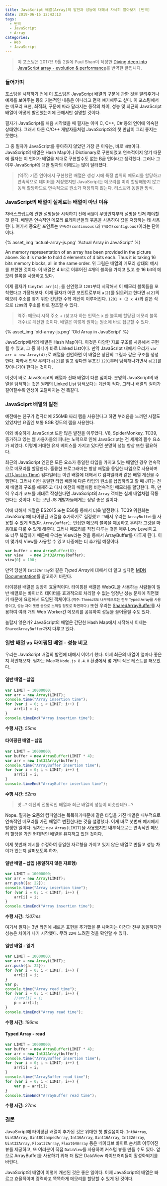 ```yaml
---
title: JavaScript 배열(Array)의 발전과 성능에 대해서 자세히 알아보기 [번역]
date: 2019-06-15 12:43:13
tags:
  - 번역
  - JavaScript
  - Array
categories:
  - Web
  - JavaScript
---
```


> 이 포스팅은 2017년 9월 2일에 Paul Shan이 작성한 [Diving deep into JavaScript array - evolution & performance](http://voidcanvas.com/javascript-array-evolution-performance/)를 번역한 글입니다. 

### 들어가며
포스팅을 시작하기 전에 이 포스팅은 JavaScript 배열의 구문에 관한 것을 알려주거나 예제를 보여주는 등의 기본적인 내용은 아니라고 먼저 얘기해두고 싶다. 이 포스팅에서는 메모리 표현, 최적화, 구문에 따라 달라지는 동작의 차이, 성능 및 최근의 JavaScript 배열이 어떻게 발전했는지에 관해서만 설명할 것이다.

필자가 JavaScript를 처음 시작했을 때 필자는 이미 C, C++, C# 등의 언어에 익숙한 상태였다. 그래서 다른 C/C++ 개발자들처럼 JavaScript와의 첫 만남이 그리 좋지는 못했다.

그 중 필자가 JavaScript를 좋아하지 않았던 가장 큰 이유는, 바로 `배열`이다. JavaScript의 배열은 Hash Map이나 Dictionary로 구현되었고 연속적이지 않기 때문에 필자는 이 언어가 배열을 제대로 구현할수도 없는 B급 언어라고 생각했다. 그러나 그 이후 JavaScript에 대한 필자의 이해도는 많이 달라졌다.

> (역주) 기존 언어에서 구현했던 배열은 생성 시에 특정 범위의 메모리를 할당하고 연속적으로 데이터를 저장했지만 JavaScript는 메모리를 미리 할당해놓지 않고 동적 할당하므로 연속적으로 원소가 저장되지 않는다. 리스트와 동일한 방식.

### JavaScript의 배열이 실제로는 배열이 아닌 이유
자바스크립트에 관한 설명들을 시작하기 전에 `배열`이 무엇인지부터 설명을 먼저 해야할 것 같다.
배열은 연속적인 메모리 로케이션들의 묶음을 사용하여 값을 저장하는 데 사용된다. 여기서 중요한 포인트는 `연속성(continuous)`과 `인접성(contiguous)`이라는 단어이다.

{% asset_img 'actual-array-js.png' 'Actual Array in JavaScript' %}

An memory representation of an array has been provided in the picture above. So it is made to hold 4 elements of 4 bits each. Thus it is taking 16 bits memory blocks, all in the same order.
위 그림은 배열의 메모리 상태의 예시를 표현한 것이다. 이 배열은 4 bit로 이루어진 4개의 블록을 가지고 있고 총 16 bit의 메모리 블록을 사용하고 있다.

이제 필자가 `tinyInt arr[4];`를 선언했고 `1201`부터 시작해서 이 메모리 블록들을 포착했다고 가정해보자. 이제 필자가 어떤 포인트로부터 `a[2]`를 읽으려고 한다면 `a[2]`의 메모리 주소를 찾기 위한 간단한 수학 계산이 이루어진다. `1201 + (2 x 4)`와 같은 식으로 `1209`의 주소를 바로 참조할 수 있다.

> 역주: 메모리 시작 주소 + (찾고자 하는 인덱스 x 한 블록에 할당된 메모리 블록 개수)로 계산한 것이다. 배열은 이렇게 원하는 원소에 바로 접근할 수 있다.

{% asset_img 'old-array-js.png' 'Old Array in JavaScript' %}

JavaScript에서의 배열은 Hash Map이다. 이것은 다양한 자료 구조를 사용해서 구현될 수 있고, 그 중 하나가 바로 Linked List이다. 만약 JavaScript 내에서 우리가 `var arr = new Array(4);`로 배열을 선언하면 이 배열은 상단의 그림과 같은 구조를 생성한다. 따라서 만약 우리가 `a[2]`를 읽고 싶다면 무조건 `1201`부터 탐색해나가면서 `a[2]`를 찾아나가야 한다는 것이다.

이것이 바로 JavaScript의 배열과 진짜 배열이 다른 점이다. 분명히 JavaScript의 배열을 탐색하는 것은 원래의 Linked List 탐색보다는 계산이 적다. 그러나 배열의 길이가 길어질수록 인생이 고달파지는 건 똑같다.


### JavaSciprt 배열의 발전
예전에는 친구가 컴퓨터에 256MB 짜리 램을 사용한다고 하면 부러움을 느끼던 시절도 있었지만 요즘엔 보통 8GB 정도의 램을 사용한다.

이와 비슷하게 JavaScript 또한 많은 발전을 이루었다. V8, SpiderMonkey, TC39, 증가하고 있는 웹 사용자들의 피나는 노력으로 인해 JavaScript는 전 세계의 필수 요소가 되었다. 이렇게 거대한 유저 베이스를 가지고 있다면 분명히 성능 향상 또한 필요하다.

최근의 JavaScript 엔진은 모든 요소가 동일한 타입을 가지고 있는 배열인 경우 연속적으로 메모리를 할당한다. 훌륭한 프로그래머는 항상 배열을 동일한 타입으로 사용하며 [JIT(Just in Time)](https://ko.wikipedia.org/wiki/JIT_%EC%BB%B4%ED%8C%8C%EC%9D%BC) 컴파일러는 이런 배열에 대해서 C 컴파일러와 같은 배열 계산을 수행한다.
그러나 이런 동일한 타입 배열에 다른 타입의 원소를 삽입하려고 할 때 JIT는 전체 배열의 구조를 해제하고 다시 예전의 배열처럼 비연속적인 메모리를 할당한다. 즉, 만약 우리가 코드를 제대로 작성한다면 JavaScript의 `Array` 객체는 실제 배열처럼 작동한다는 것이다. 이는 모던 JS 개발자들에게는 정말 좋은 일이다.

이에 더해서 배열은 ES2015 또는 ES6를 통해서 더욱 발전했다. TC39 위원회는 JavaScript에 타이핑된 배열을 추가하기로 결정했고 그래서 우리는 `ArrayBuffet`를 사용할 수 있게 되었다.
`ArrayBuffer`는 인접한 메모리 블록을 제공하고 우리가 그것을 마음대로 다룰 수 있게 해준다. 그러나 메모리를 직접 다루는 것은 매우 Low Level이고 또 너무 복잡하기 때문에 우리는 View라는 것을 통해서 ArrayBuffer를 다루게 된다. 이미 몇가지 View를 사용할 수 있고 나중에는 더 추가될 예정이다.

```js
var buffer = new ArrayBuffer(8);
var view   = new Int32Array(buffer);
view[0] = 100;
```

만약 당신이 `Int32Array`와 같은 *Typed Array*에 대해서 더 알고 싶다면 [MDN Documentation](https://developer.mozilla.org/en-US/docs/Web/JavaScript/Typed_arrays)를 참고하기 바란다.

타이핑된 배열은 굉장히 효율적이다. 타이핑된 배열은 WebGL을 사용하는 사람들이 일반 배열로는 바이너리 데이터를 효과적으로 처리할 수 없는 엄청난 성능 문제에 직면했기 때문에 요청해서 도입된 객체이다.<small>(역주: ThreeJS도 내부적으로는 전부 Typed Array를 사용 중이고, 성능 차이 또한 몸으로 느껴질 정도로 확연하다.)</small> 또한 우리는 [SharedArrayBuffer](https://developer.mozilla.org/en-US/docs/Web/JavaScript/Reference/Global_Objects/SharedArrayBuffer)를 사용하여 여러 개의 Web Worker간 메모리를 공유하여 성능을 끌어올릴 수도 있다.

놀랍지 않은가? JavaScript의 배열은 간단한 Hash Map에서 시작해서 이제는 `SharedArrayBuffer`까지 다루고 있다.

### 일반 배열 vs 타이핑된 배열 - 성능 비교
우리는 JavaScript 배열의 발전에 대해서 이야기 했다. 이제 최근의 배열이 얼마나 좋은지 확인해보자. 필자는 Mac과 `Node.js 8.4.0` 환경에서 몇 개의 작은 테스트를 해보았다.

#### 일반 배열 – 삽입

```js
var LIMIT = 10000000;
var arr = new Array(LIMIT);
console.time("Array insertion time");
for (var i = 0; i < LIMIT; i++) {
    arr[i] = i;
}
console.timeEnd("Array insertion time");
```

**수행 시간:** *55ms*

#### 타이핑된 배열 – 삽입

```js
var LIMIT = 10000000;
var buffer = new ArrayBuffer(LIMIT * 4);
var arr = new Int32Array(buffer);
console.time("ArrayBuffer insertion time");
for (var i = 0; i < LIMIT; i++) {
    arr[i] = i;
}
console.timeEnd("ArrayBuffer insertion time");
```

**수행 시간:** *52ms*

> 앗...? 예전의 전통적인 배열과 최근 배열의 성능이 비슷한데요...?

Nope. 필자는 요즘의 컴파일러는 똑똑하기때문에 같은 타입을 가진 배열은 내부적으로 연속적인 메모리를 가진 배열로 변환한다는 것을 설명했다. 이게 바로 첫번째 예시에서 발생한 일이다. 필자는 `new Array(LIMIT)`을 사용했지만 내부적으로는 연속적인 메모리 할당을 가진 현대적인 배열을 유지하고 있던 것이다.

이제 첫번째 예시를 수정하여 동일한 자료형을 가지고 있지 않은 배열로 만들고 성능 차이가 있는지 살펴보도록 하자.

#### 일반 배열 – 삽입 (동일하지 않은 자료형)

```js
var LIMIT = 10000000;
var arr = new Array(LIMIT);
arr.push({a: 22});
console.time("Array insertion time");
for (var i = 0; i < LIMIT; i++) {
    arr[i] = i;
}
console.timeEnd("Array insertion time");
```

**수행 시간:** *1207ms*

여기서 필자는 3번 라인에 새로운 표현을 추가했을 뿐 나머지는 이전과 전부 동일하지만 성능은 차이가 나기 시작했다. 무려 `22배` 느려진 것을 확인할 수 있다.

#### 일반 배열 - 읽기

```js
var LIMIT = 10000000;
var arr = new Array(LIMIT);
arr.push({a: 22});
for (var i = 0; i < LIMIT; i++) {
    arr[i] = i;
}
var p;
console.time("Array read time");
for (var i = 0; i < LIMIT; i++) {
    //arr[i] = i;
    p = arr[i];
}
console.timeEnd("Array read time");
```

**수행 시간:** *196ms*

#### Typed Array - read

```js
var LIMIT = 10000000;
var buffer = new ArrayBuffer(LIMIT * 4);
var arr = new Int32Array(buffer);
console.time("ArrayBuffer insertion time");
for (var i = 0; i < LIMIT; i++) {
    arr[i] = i;
}
console.time("ArrayBuffer read time");
for (var i = 0; i < LIMIT; i++) {
    var p = arr[i];
}
console.timeEnd("ArrayBuffer read time");
```

**수행 시간:** *27ms*

### 결론
JavaScript에 타이핑된 배열이 추가된 것은 위대한 첫 발걸음이다. `Int8Array`, `Uint8Array`, `Uint8ClampedArray`, `Int16Array`, `Uint16Array`, `Int32Array`, `Uint32Array`, `Float32Array`, `Float64Array` 등은 네이티브 바이트 순서로 이루어진 뷰를 제공하고, 또 여러분이 직접 `DataView`를 사용하여 커스텀 뷰를 만들 수도 있다. 앞으로 ArrayBuffet를 사용하기 위해 더 많은 DataView 라이브러리들이 활성화되기를 바란다.

JavaScript의 배열이 이렇게 개선된 것은 좋은 일이다. 이제 JavaScript의 배열은 빠르고 효율적이며 강력하고 똑똑하게 메모리를 할당할 수 있게 된 것이다.
